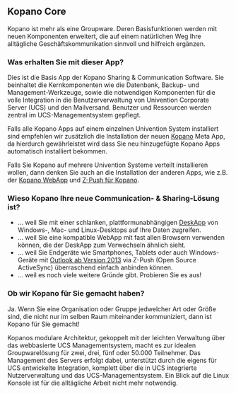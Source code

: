 ## Kopano Core

Kopano ist mehr als eine Groupware. Deren Basisfunktionen werden mit neuen Komponenten erweitert, die auf einem natürlichen Weg Ihre alltägliche Geschäftskommunikation sinnvoll und hilfreich ergänzen.

### Was erhalten Sie mit dieser App?

Dies ist die Basis App der Kopano Sharing & Communication Software. Sie beinhaltet die Kernkomponenten wie die Datenbank, Backup- und Management-Werkzeuge, sowie die notwendigen Komponenten für die volle Integration in die Benutzerverwaltung von Univention Corporate Server (UCS) und den Mailversand. Benutzer und Ressourcen werden zentral im UCS-Managementsystem gepflegt.

Falls alle Kopano Apps auf einem einzelnen Univention System installiert sind empfehlen wir zusätzlich die Installation der neuen <a href="#module=appcenter:appcenter:0:id:kopano">Kopano</a> Meta App, da hierdurch gewährleistet wird dass Sie neu hinzugefügte Kopano Apps automatisch installiert bekommen.

Falls Sie Kopano auf mehrere Univention Systeme verteilt installieren wollen, dann denken Sie auch an die Installation der anderen Apps, wie z.B. der [Kopano WebApp](#module=appcenter:appcenter:0:id:kopano-webapp) und [Z-Push für Kopano](#module=appcenter:appcenter:0:id:z-push-kopano).

### Wieso Kopano Ihre neue Communication- & Sharing-Lösung ist?

*   … weil Sie mit einer schlanken, plattformunabhängigen [DeskApp](https://kopano.com/produkte/deskapp/?lang=de) von Windows-, Mac- und Linux-Desktops auf Ihre Daten zugreifen.
*   … weil Sie eine kompatible WebApp mit fast allen Browsern verwenden können, die der DeskApp zum Verwechseln ähnlich sieht.
*   … weil Sie Endgeräte wie Smartphones, Tablets oder auch Windows-Geräte mit [Outlook ab Version 2013](https://kopano.com/kopano-outlook-extension-available-final/) via Z-Push (Open Source ActiveSync) überraschend einfach anbinden können.
*   … weil es noch viele weitere Gründe gibt. Probieren Sie es aus!

### Ob wir Kopano für Sie gemacht haben?

Ja. Wenn Sie eine Organisation oder Gruppe jedwelcher Art oder Größe sind, die nicht nur im selben Raum miteinander kommuniziert, dann ist Kopano für Sie gemacht!

Kopanos modulare Architektur, gekoppelt mit der leichten Verwaltung über das webbasierte UCS Managementsystem, macht es zur idealen Groupwarelösung für zwei, drei, fünf oder 50.000 Teilnehmer. Das Management des Servers erfolgt dabei, unterstützt durch die eigens für UCS entwickelte Integration, komplett über die in UCS integrierte Nutzerverwaltung und das UCS-Managementsystem. Ein Blick auf die Linux Konsole ist für die alltägliche Arbeit nicht mehr notwendig.
